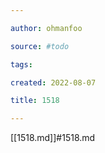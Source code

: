 ```yaml
---

author: ohmanfoo

source: #todo

tags: 

created: 2022-08-07

title: 1518

---
```

[[1518.md]]#1518.md